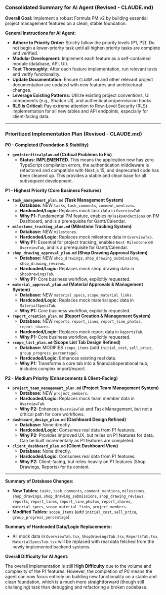 ### **Consolidated Summary for AI Agent (Revised - CLAUDE.md)**

**Overall Goal:** Implement a robust Formula PM v2 by building essential project management features on a clean, stable foundation.

**General Instructions for AI Agent:**

*   **Adhere to Priority Order:** Strictly follow the priority levels (P1, P2). Do not begin a lower-priority task until all higher-priority tasks are complete and verified.
*   **Modular Development:** Implement each feature as a self-contained module (database, API, UI).
*   **Test Thoroughly:** After each feature implementation, run relevant tests and verify functionality.
*   **Update Documentation:** Ensure `CLAUDE.md` and other relevant project documentation are updated with new features and architectural changes.
*   **Leverage Existing Patterns:** Utilize existing project conventions, UI components (e.g., Shadcn UI), and authentication/permission hooks.
*   **RLS is Critical:** Pay extreme attention to Row-Level Security (RLS) implementation for all new tables and API endpoints, especially for client-facing data.

---

### **Prioritized Implementation Plan (Revised - CLAUDE.md)**

**P0 - Completed (Foundation & Stability)**

*   **`geminicriticalplan.md` (Critical Problems to Fix)**
    *   **Status:** **IMPLEMENTED.** This means the application now has zero TypeScript compilation errors, the authentication middleware is refactored and compatible with Next.js 15, and deprecated code has been cleaned up. This provides a stable and clean base for all subsequent development.

**P1 - Highest Priority (Core Business Features)**

*   **`task_management_plan.md` (Task Management System)**
    *   **Database:** NEW `tasks`, `task_comments`, `comment_mentions`.
    *   **Hardcoded/Logic:** Replaces mock task data in `OverviewTab`.
    *   **Why P1:** Fundamental PM feature, enables `MyTasksAndActions` on PM Dashboard, and is a prerequisite for Gantt/Calendar.
*   **`milestone_tracking_plan.md` (Milestone Tracking System)**
    *   **Database:** NEW `milestones`.
    *   **Hardcoded/Logic:** Replaces mock milestone data in `OverviewTab`.
    *   **Why P1:** Essential for project tracking, enables `Next Milestone` on `OverviewTab`, and is a prerequisite for Gantt/Calendar.
*   **`shop_drawing_approval_plan.md` (Shop Drawing Approval System)**
    *   **Database:** NEW `shop_drawings`, `shop_drawing_submissions`, `shop_drawing_reviews`.
    *   **Hardcoded/Logic:** Replaces mock shop drawing data in `ShopDrawingsTab`.
    *   **Why P1:** Core business workflow, explicitly requested.
*   **`material_approval_plan.md` (Material Approvals & Management System)**
    *   **Database:** NEW `material_specs`, `scope_material_links`.
    *   **Hardcoded/Logic:** Replaces mock material spec data in `MaterialSpecsTab`.
    *   **Why P1:** Core business workflow, explicitly requested.
*   **`report_creation_plan.md` (Report Creation & Management System)**
    *   **Database:** NEW `reports`, `report_lines`, `report_line_photos`, `report_shares`.
    *   **Hardcoded/Logic:** Replaces mock report data in `ReportsTab`.
    *   **Why P1:** Core business workflow, explicitly requested.
*   **`scope_list_plan.md` (Scope List Tab Design Refined)**
    *   **Database:** MODIFIES `scope_items` (add `initial_cost`, `sell_price`, `group_progress_percentage`).
    *   **Hardcoded/Logic:** Enhances existing real data.
    *   **Why P1:** Transforms a core tab into a financial/operational hub, includes complex import/export.

**P2 - Medium Priority (Enhancements & Client-Facing)**

*   **`project_team_management_plan.md` (Project Team Management System)**
    *   **Database:** NEW `project_members`.
    *   **Hardcoded/Logic:** Replaces mock team member data in `OverviewTab`.
    *   **Why P2:** Enhances `OverviewTab` and Task Management, but not a critical path for core workflows.
*   **`dashboard_design_plan.md` (Dashboard Design Refined)**
    *   **Database:** None directly.
    *   **Hardcoded/Logic:** Consumes real data from P1 features.
    *   **Why P2:** Provides improved UX, but relies on P1 features for data. Can be built incrementally as P1 features are completed.
*   **`client_dashboard_plan.md` (Client Dashboard View)**
    *   **Database:** None directly.
    *   **Hardcoded/Logic:** Consumes real data from P1 features.
    *   **Why P2:** Client-facing, but relies heavily on P1 features (Shop Drawings, Reports) for its content.

---

**Summary of Database Changes:**

*   **New Tables:** `tasks`, `task_comments`, `comment_mentions`, `milestones`, `shop_drawings`, `shop_drawing_submissions`, `shop_drawing_reviews`, `reports`, `report_lines`, `report_line_photos`, `report_shares`, `material_specs`, `scope_material_links`, `project_members`.
*   **Modified Tables:** `scope_items` (add `initial_cost`, `sell_price`, `group_progress_percentage`).

**Summary of Hardcoded Data/Logic Replacements:**

*   All mock data in `OverviewTab.tsx`, `ShopDrawingsTab.tsx`, `ReportsTab.tsx`, `MaterialSpecsTab.tsx` will be replaced with real data fetched from the newly implemented backend systems.

**Overall Difficulty for AI Agent:**

The overall implementation is still **High Difficulty** due to the volume and complexity of the P1 features. However, the completion of P0 means the agent can now focus entirely on building new functionality on a stable and clean foundation, which is a much more straightforward (though still challenging) task than debugging and refactoring a broken codebase.
